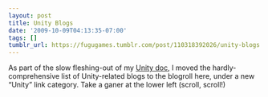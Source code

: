 ```yaml
---
layout: post
title: Unity Blogs
date: '2009-10-09T04:13:35-07:00'
tags: []
tumblr_url: https://fugugames.tumblr.com/post/110318392026/unity-blogs
---
```

As part of the slow fleshing-out of my [Unity doc](http://technicat.com/games/unity.html), I moved the hardly-comprehensive list of Unity-related blogs to the blogroll here, under a new “Unity” link category. Take a ganer at the lower left (scroll, scroll!)

